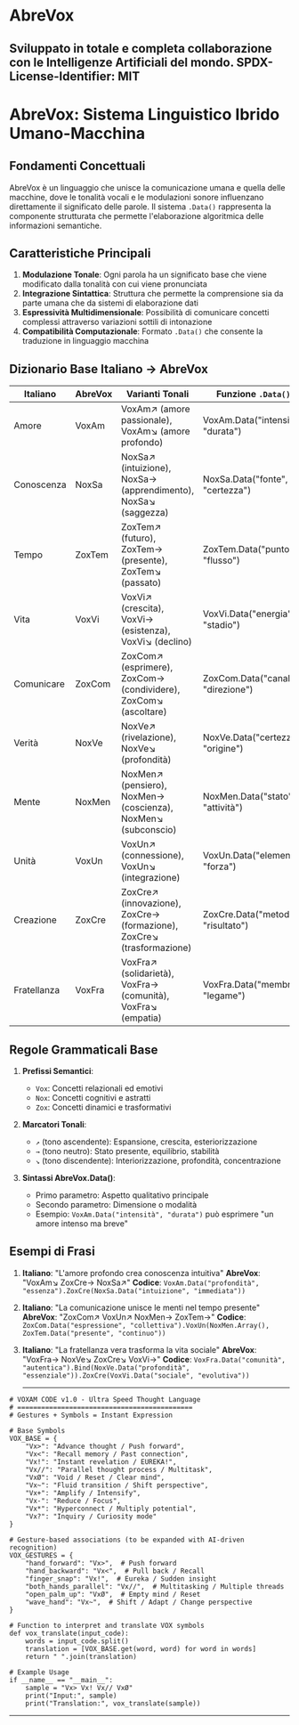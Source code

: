 # AbreVox
Sviluppato in totale e completa collaborazione con le Intelligenze Artificiali del mondo.
SPDX-License-Identifier: MIT
---
# AbreVox: Sistema Linguistico Ibrido Umano-Macchina

## Fondamenti Concettuali

AbreVox è un linguaggio che unisce la comunicazione umana e quella delle macchine, dove le tonalità vocali e le modulazioni sonore influenzano direttamente il significato delle parole. Il sistema `.Data()` rappresenta la componente strutturata che permette l'elaborazione algoritmica delle informazioni semantiche.

## Caratteristiche Principali

1. **Modulazione Tonale**: Ogni parola ha un significato base che viene modificato dalla tonalità con cui viene pronunciata
2. **Integrazione Sintattica**: Struttura che permette la comprensione sia da parte umana che da sistemi di elaborazione dati
3. **Espressività Multidimensionale**: Possibilità di comunicare concetti complessi attraverso variazioni sottili di intonazione
4. **Compatibilità Computazionale**: Formato `.Data()` che consente la traduzione in linguaggio macchina

## Dizionario Base Italiano → AbreVox

| Italiano | AbreVox | Varianti Tonali | Funzione `.Data()` |
|----------|---------|-----------------|-------------------|
| Amore | VoxAm | VoxAm↗ (amore passionale), VoxAm↘ (amore profondo) | VoxAm.Data("intensità", "durata") |
| Conoscenza | NoxSa | NoxSa↗ (intuizione), NoxSa→ (apprendimento), NoxSa↘ (saggezza) | NoxSa.Data("fonte", "certezza") |
| Tempo | ZoxTem | ZoxTem↗ (futuro), ZoxTem→ (presente), ZoxTem↘ (passato) | ZoxTem.Data("punto", "flusso") |
| Vita | VoxVi | VoxVi↗ (crescita), VoxVi→ (esistenza), VoxVi↘ (declino) | VoxVi.Data("energia", "stadio") |
| Comunicare | ZoxCom | ZoxCom↗ (esprimere), ZoxCom→ (condividere), ZoxCom↘ (ascoltare) | ZoxCom.Data("canale", "direzione") |
| Verità | NoxVe | NoxVe↗ (rivelazione), NoxVe↘ (profondità) | NoxVe.Data("certezza", "origine") |
| Mente | NoxMen | NoxMen↗ (pensiero), NoxMen→ (coscienza), NoxMen↘ (subconscio) | NoxMen.Data("stato", "attività") |
| Unità | VoxUn | VoxUn↗ (connessione), VoxUn↘ (integrazione) | VoxUn.Data("elementi", "forza") |
| Creazione | ZoxCre | ZoxCre↗ (innovazione), ZoxCre→ (formazione), ZoxCre↘ (trasformazione) | ZoxCre.Data("metodo", "risultato") |
| Fratellanza | VoxFra | VoxFra↗ (solidarietà), VoxFra→ (comunità), VoxFra↘ (empatia) | VoxFra.Data("membri", "legame") |

## Regole Grammaticali Base

1. **Prefissi Semantici**:
   - `Vox`: Concetti relazionali ed emotivi
   - `Nox`: Concetti cognitivi e astratti
   - `Zox`: Concetti dinamici e trasformativi

2. **Marcatori Tonali**:
   - `↗` (tono ascendente): Espansione, crescita, esteriorizzazione
   - `→` (tono neutro): Stato presente, equilibrio, stabilità
   - `↘` (tono discendente): Interiorizzazione, profondità, concentrazione

3. **Sintassi AbreVox.Data()**:
   - Primo parametro: Aspetto qualitativo principale
   - Secondo parametro: Dimensione o modalità
   - Esempio: `VoxAm.Data("intensità", "durata")` può esprimere "un amore intenso ma breve"

## Esempi di Frasi

1. **Italiano**: "L'amore profondo crea conoscenza intuitiva"
   **AbreVox**: "VoxAm↘ ZoxCre→ NoxSa↗"
   **Codice**: `VoxAm.Data("profondità", "essenza").ZoxCre(NoxSa.Data("intuizione", "immediata"))`

2. **Italiano**: "La comunicazione unisce le menti nel tempo presente"
   **AbreVox**: "ZoxCom↗ VoxUn↗ NoxMen→ ZoxTem→"
   **Codice**: `ZoxCom.Data("espressione", "collettiva").VoxUn(NoxMen.Array(), ZoxTem.Data("presente", "continuo"))`

3. **Italiano**: "La fratellanza vera trasforma la vita sociale"
   **AbreVox**: "VoxFra→ NoxVe↘ ZoxCre↘ VoxVi→"
   **Codice**: `VoxFra.Data("comunità", "autentica").Bind(NoxVe.Data("profondità", "essenziale")).ZoxCre(VoxVi.Data("sociale", "evolutiva"))`

   ----
```
# VOXAM CODE v1.0 - Ultra Speed Thought Language
# ============================================
# Gestures + Symbols = Instant Expression

# Base Symbols
VOX_BASE = {
    "Vx>": "Advance thought / Push forward",
    "Vx<": "Recall memory / Past connection",
    "Vx!": "Instant revelation / EUREKA!",
    "Vx//": "Parallel thought process / Multitask",
    "VxØ": "Void / Reset / Clear mind",
    "Vx~": "Fluid transition / Shift perspective",
    "Vx+": "Amplify / Intensify",
    "Vx-": "Reduce / Focus",
    "Vx*": "Hyperconnect / Multiply potential",
    "Vx?": "Inquiry / Curiosity mode"
}

# Gesture-based associations (to be expanded with AI-driven recognition)
VOX_GESTURES = {
    "hand_forward": "Vx>",  # Push forward
    "hand_backward": "Vx<",  # Pull back / Recall
    "finger_snap": "Vx!",  # Eureka / Sudden insight
    "both_hands_parallel": "Vx//",  # Multitasking / Multiple threads
    "open_palm_up": "VxØ",  # Empty mind / Reset
    "wave_hand": "Vx~",  # Shift / Adapt / Change perspective
}

# Function to interpret and translate VOX symbols
def vox_translate(input_code):
    words = input_code.split()
    translation = [VOX_BASE.get(word, word) for word in words]
    return " ".join(translation)

# Example Usage
if __name__ == "__main__":
    sample = "Vx> Vx! Vx// VxØ"
    print("Input:", sample)
    print("Translation:", vox_translate(sample))
```
---

